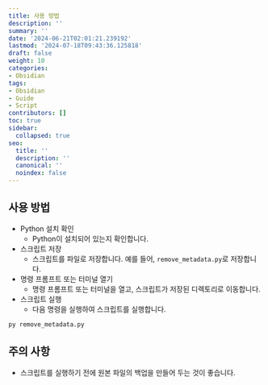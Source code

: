 ```yaml
---
title: 사용 방법
description: ''
summary: ''
date: '2024-06-21T02:01:21.239192'
lastmod: '2024-07-18T09:43:36.125818'
draft: false
weight: 10
categories:
- Obsidian
tags:
- Obsidian
- Guide
- Script
contributors: []
toc: true
sidebar:
  collapsed: true
seo:
  title: ''
  description: ''
  canonical: ''
  noindex: false
---
```


## 사용 방법

- Python 설치 확인
	- Python이 설치되어 있는지 확인합니다.
- 스크립트 저장
	- 스크립트를 파일로 저장합니다. 예를 들어, `remove_metadata.py`로 저장합니다.
- 명령 프롬프트 또는 터미널 열기
	- 명령 프롬프트 또는 터미널을 열고, 스크립트가 저장된 디렉토리로 이동합니다.
- 스크립트 실행
	- 다음 명령을 실행하여 스크립트를 실행합니다.

```sh
py remove_metadata.py
```

## 주의 사항

- 스크립트를 실행하기 전에 원본 파일의 백업을 만들어 두는 것이 좋습니다.